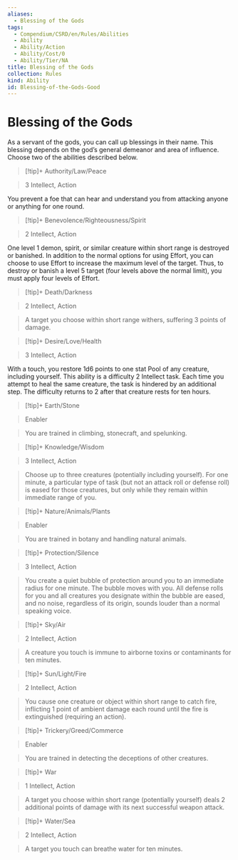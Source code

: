 ```yaml
---
aliases:
  - Blessing of the Gods
tags:
  - Compendium/CSRD/en/Rules/Abilities
  - Ability
  - Ability/Action
  - Ability/Cost/0
  - Ability/Tier/NA
title: Blessing of the Gods
collection: Rules
kind: Ability
id: Blessing-of-the-Gods-Good
---
```

# Blessing of the Gods    
  
As a servant of the gods, you can call up blessings in their name. This blessing depends on the god’s general demeanor and area of influence. Choose two of the abilities described below.  
  
>[!tip]+ Authority/Law/Peace  
>3 Intellect, Action  
You prevent a foe that can hear and understand you from attacking anyone or anything for one round.    
  
>[!tip]+ Benevolence/Righteousness/Spirit  
 >2 Intellect, Action   
One level 1 demon, spirit, or similar creature within short range is destroyed or banished. In addition to the normal options for using Effort, you can choose to use Effort to increase the maximum level of the target. Thus, to destroy or banish a level 5 target (four levels above the normal limit), you must apply four levels of Effort.  
  
>[!tip]+ Death/Darkness    
>2 Intellect, Action    
>A target you choose within short range withers, suffering 3 points of damage.  
  
>[!tip]+ Desire/Love/Health  
> 3 Intellect,  Action    
With a touch, you restore 1d6 points to one stat Pool of any creature, including yourself. This ability is a difficulty 2 Intellect task. Each time you attempt to heal the same creature, the task is hindered by an additional step. The difficulty returns to 2 after that creature rests for ten hours.  
  
>[!tip]+ Earth/Stone    
>Enabler    
>You are trained in climbing, stonecraft, and spelunking.  
  
>[!tip]+ Knowledge/Wisdom    
>3 Intellect, Action    
>Choose up to three creatures (potentially including yourself). For one minute, a particular type of task (but not an attack roll or defense roll) is eased for those creatures, but only while they remain within immediate range of you.  
  
>[!tip]+ Nature/Animals/Plants  
>Enabler    
>You are trained in botany and handling natural animals.  
  
>[!tip]+ Protection/Silence    
>3 Intellect, Action    
>You create a quiet bubble of protection around you to an immediate radius for one minute. The bubble moves with you. All defense rolls for you and all creatures you designate within the bubble are eased, and no noise, regardless of its origin, sounds louder than a normal speaking voice.  
  
>[!tip]+ Sky/Air    
>2 Intellect, Action    
>A creature you touch is immune to airborne toxins or contaminants for ten minutes.  
  
>[!tip]+ Sun/Light/Fire  
> 2 Intellect, Action    
> You cause one creature or object within short range to catch fire, inflicting 1 point of ambient damage each round until the fire is extinguished (requiring an action).  
  
>[!tip]+ Trickery/Greed/Commerce    
>Enabler    
>You are trained in detecting the deceptions of other creatures.  
  
>[!tip]+ War    
>1 Intellect,  Action    
>A target you choose within short range (potentially yourself) deals 2 additional points of damage with its next successful weapon attack.  
  
>[!tip]+ Water/Sea    
>2 Intellect,  Action    
>A target you touch can breathe water for ten minutes. 
